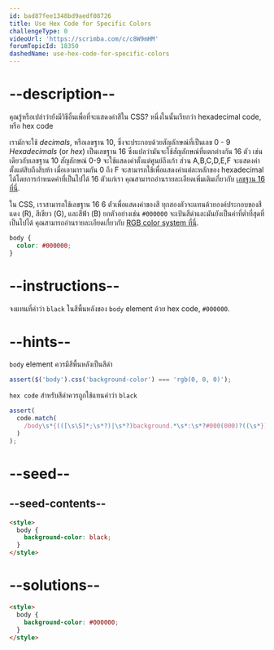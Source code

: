 ```yaml
---
id: bad87fee1348bd9aedf08726
title: Use Hex Code for Specific Colors
challengeType: 0
videoUrl: 'https://scrimba.com/c/c8W9mHM'
forumTopicId: 18350
dashedName: use-hex-code-for-specific-colors
---
```


# --description--

คุณรู้หรือเปล่าว่ายังมีวิธีอื่นเพื่อที่จะแสดงค่าสีใน CSS? 
หนึ่งในนั้นเรียกว่า hexadecimal code, หรือ hex code 

เรามักจะใช้ <dfn>decimals</dfn>, หรือเลขฐาน 10, ซึ่งจะประกอบด้วยสัญลักษณ์ที่เป็นเลข 0 - 9 
<dfn>Hexadecimals</dfn> (or <dfn>hex</dfn>) เป็นเลขฐาน 16 ซึ่งแปลว่ามันจะใช้สัญลักษณ์ที่แตกต่างกัน 16 ตัว
เช่นเดียวกับเลขฐาน 10 สัญลักษณ์ 0-9 จะใช้แสดงค่าตั้งแต่ศูนย์ถึงเก้า ส่วน A,B,C,D,E,F จะแสดงค่าตั้งแต่สิบถึงสิบห้า
เมื่อเอามารวมกัน 0 ถึง F จะสามารถใช้เพื่อแสดงค่าแต่ละหลักของ hexadecimal ได้โดยการกำหนดค่าที่เป็นไปได้ 16 ตัวแก่เรา
คุณสามารถอ่านรายละเอียดเพิ่มเติมเกี่ยวกับ  [เลขฐาน 16 ที่นี่](https://www.freecodecamp.org/news/hexadecimal-number-system/).

ใน CSS, เราสามารถใช้เลขฐาน 16 6 ตัวเพื่อแสดงค่าของสี
ทุกสองตัวจะแทนด้วยองค์ประกอบของสีแดง (R), สีเขียว (G), และสีฟ้า (B)
ยกตัวอย่างเช่น `#000000` จะเป้นสีดำและมันยังเป็นค่าที่ต่ำที่สุดที่เป็นไปได้
คุณสามารถอ่านรายละเอียดเกี่ยวกับ [RGB color system ที่นี่](https://www.freecodecamp.org/news/rgb-color-html-and-css-guide/#whatisthergbcolormodel).

```css
body {
  color: #000000;
}
```

# --instructions--

จงแทนที่คำว่า `black` ในสีพื้นหลังของ `body` element ด้วย hex code, `#000000`.

# --hints--

`body` element ควรมีสีพื้นหลังเป็นสีดำ

```js
assert($('body').css('background-color') === 'rgb(0, 0, 0)');
```

`hex code` สำหรับสีดำควรถูกใช้แทนคำว่า `black`

```js
assert(
  code.match(
    /body\s*{(([\s\S]*;\s*?)|\s*?)background.*\s*:\s*?#000(000)?((\s*})|(;[\s\S]*?}))/gi
  )
);
```

# --seed--

## --seed-contents--

```html
<style>
  body {
    background-color: black;
  }
</style>
```

# --solutions--

```html
<style>
  body {
    background-color: #000000;
  }
</style>
```

